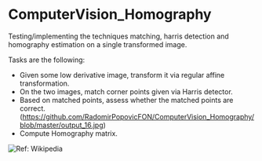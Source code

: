 # ComputerVision_Homography
Testing/implementing the techniques matching, harris detection and homography estimation on a single transformed image.  

Tasks are the following: 
- Given some low derivative image, transform it via regular affine transformation.
- On the two images, match corner points given via Harris detector.
- Based on matched points, assess whether the matched points are correct. (https://github.com/RadomirPopovicFON/ComputerVision_Homography/blob/master/output_16.jpg)
- Compute Homography matrix.

![Ref: Wikipedia](https://upload.wikimedia.org/wikipedia/commons/thumb/6/61/Homography-transl-bold.svg/972px-Homography-transl-bold.svg.png)
